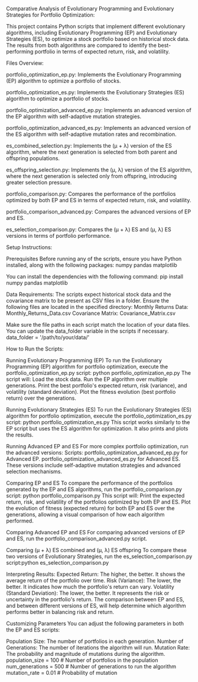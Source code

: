 Comparative Analysis of Evolutionary Programming and Evolutionary Strategies for Portfolio Optimization:

This project contains Python scripts that implement different evolutionary algorithms, including Evolutionary Programming (EP) and Evolutionary Strategies (ES), to optimize a stock portfolio based on historical stock data. The results from both algorithms are compared to identify the best-performing portfolio in terms of expected return, risk, and volatility.

Files Overview:

portfolio_optimization_ep.py: Implements the Evolutionary Programming (EP) algorithm to optimize a portfolio of stocks.

portfolio_optimization_es.py: Implements the Evolutionary Strategies (ES) algorithm to optimize a portfolio of stocks.

portfolio_optimization_advanced_ep.py: Implements an advanced version of the EP algorithm with self-adaptive mutation strategies.

portfolio_optimization_advanced_es.py: Implements an advanced version of the ES algorithm with self-adaptive mutation rates and recombination.

es_combined_selection.py: Implements the (μ + λ) version of the ES algorithm, where the next generation is selected from both parent and offspring populations.

es_offspring_selection.py: Implements the (μ, λ) version of the ES algorithm, where the next generation is selected only from offspring, introducing greater selection pressure.

portfolio_comparison.py: Compares the performance of the portfolios optimized by both EP and ES in terms of expected return, risk, and volatility.

portfolio_comparison_advanced.py: Compares the advanced versions of EP and ES.

es_selection_comparison.py: Compares the (μ + λ) ES and (μ, λ) ES versions in terms of portfolio performance.

Setup Instructions:

Prerequisites
Before running any of the scripts, ensure you have Python installed, along with the following packages:
numpy
pandas
matplotlib

You can install the dependencies with the following command:
pip install numpy pandas matplotlib

Data Requirements:
The scripts expect historical stock data and the covariance matrix to be present as CSV files in a folder. Ensure the following files are located in the specified directory:
Monthly Returns Data: Monthly_Returns_Data.csv
Covariance Matrix: Covariance_Matrix.csv

Make sure the file paths in each script match the location of your data files. You can update the data_folder variable in the scripts if necessary.
data_folder = '/path/to/your/data/'

How to Run the Scripts:

Running Evolutionary Programming (EP)
To run the Evolutionary Programming (EP) algorithm for portfolio optimization, execute the portfolio_optimization_ep.py script: python portfolio_optimization_ep.py
The script will:
Load the stock data.
Run the EP algorithm over multiple generations.
Print the best portfolio's expected return, risk (variance), and volatility (standard deviation).
Plot the fitness evolution (best portfolio return) over the generations.


Running Evolutionary Strategies (ES)
To run the Evolutionary Strategies (ES) algorithm for portfolio optimization, execute the portfolio_optimization_es.py 
script: python portfolio_optimization_es.py
This script works similarly to the EP script but uses the ES algorithm for optimization. It also prints and plots the results.

Running Advanced EP and ES
For more complex portfolio optimization, run the advanced versions:
Scripts:
portfolio_optimization_advanced_ep.py for Advanced EP.
portfolio_optimization_advanced_es.py for Advanced ES.
These versions include self-adaptive mutation strategies and advanced selection mechanisms.

Comparing EP and ES
To compare the performance of the portfolios generated by the EP and ES algorithms, run the portfolio_comparison.py 
script: python portfolio_comparison.py
This script will:
Print the expected return, risk, and volatility of the portfolios optimized by both EP and ES.
Plot the evolution of fitness (expected return) for both EP and ES over the generations, allowing a visual comparison of how each algorithm performed.

Comparing Advanced EP and ES
For comparing advanced versions of EP and ES, run the portfolio_comparison_advanced.py script.

Comparing (μ + λ) ES combined and (μ, λ) ES offspring
To compare these two versions of Evolutionary Strategies, run the es_selection_comparison.py 
script:python es_selection_comparison.py

Interpreting Results:
Expected Return: The higher, the better. It shows the average return of the portfolio over time.
Risk (Variance): The lower, the better. It indicates how much the portfolio's return can vary.
Volatility (Standard Deviation): The lower, the better. It represents the risk or uncertainty in the portfolio's return.
The comparison between EP and ES, and between different versions of ES, will help determine which algorithm performs better in balancing risk and return.

Customizing Parameters
You can adjust the following parameters in both the EP and ES scripts:

Population Size: The number of portfolios in each generation.
Number of Generations: The number of iterations the algorithm will run.
Mutation Rate: The probability and magnitude of mutations during the algorithm.
population_size = 100  # Number of portfolios in the population
num_generations = 500  # Number of generations to run the algorithm
mutation_rate = 0.01   # Probability of mutation